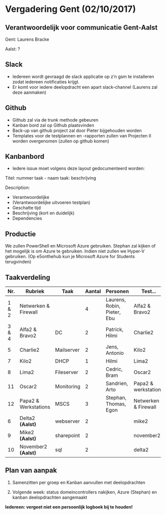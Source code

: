 # Vergadering Gent (02/10/2017)

## Verantwoordelijk voor communicatie Gent-Aalst

Gent: Laurens Bracke

Aalst: ?

## Slack

- Iedereen wordt gevraagd de slack applicatie op z’n gsm te installeren zodat iedereen notificaties krijgt.
- Er komt voor iedere deelopdracht een apart slack-channel (Laurens zal deze aanmaken)

## Github

- Github zal via de trunk methode gebeuren
- Kanban bord zal op Github plaatsvinden
- Back-up van github project zal door Pieter bijgehouden worden
- Templates voor de testplannen en -rapporten zullen van Projecten II worden overgenomen (zullen op github komen)

## Kanbanbord

- Iedere issue moet volgens deze layout gedocumenteerd worden:

Titel:  nummer taak - naam taak: beschrijving

Description:
- Verantwoordelijke
- (Verantwoordelijke uitvoeren testplan)
- Geschatte tijd
- Beschrijving (kort en duidelijk)
- Dependencies


## Productie

We zullen PowerShell en Microsoft Azure gebruiken. Stephan zal kijken of het mogelijk is om Azure te gebruiken. Indien niet zullen we Hyper-V gebruiken.
(Op e5onthehub kun je Microsoft Azure for Students terugvinden)

## Taakverdeling

|Nr. | Rubriek | Taak | Aantal | Personen | Test... |
| --- | --- | --- | --- | --- | --- | 
| 1 & 2 | Netwerken & Firewall |  | 4 | Laurens, Robin, Pieter, Ebu | Alfa2 & Bravo2 |
| 3 & 4 | Alfa2 & Bravo2 | DC | 2 | Patrick, Hilmi | Charlie2 |
| 5 | Charlie2 | Mailserver | 2 | Jens, Antonio | Kilo2 |
| 7 | Kilo2 | DHCP | 1 | Hilmi | Lima2 |
| 8 | Lima2 | Fileserver | 2 | Cedric, Bram | Oscar2 |
| 11 | Oscar2 | Monitoring | 2 | Sandrien, Arto | Papa2 & werkstations |
| 12 | Papa2 & Werkstations | MSCS | 3 | Stephan, Thomas, Egon | Netwerken & Firewall |
| 6 | Delta2 **(Aalst)** | webserver | 2 | | mike2 |
| 9 | Mike2 **(Aalst)** | sharepoint | 2 | | november2 |
| 10 | November2 **(Aalst)** | sql | 2 | | delta2 |


## Plan van aanpak 

1. Samenzitten per groep en Kanban aanvullen met deelopdrachten

2. Volgende week: status domeincontrollers nakijken, Azure (Stephan) en kanban deelopdrachten aangemaakt

**Iedereen: vergeet niet een persoonlijk logboek bij te houden!**
